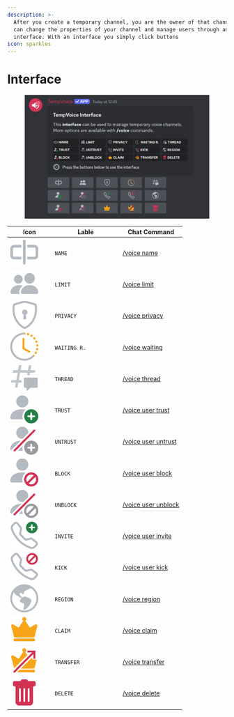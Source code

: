 ```yaml
---
description: >-
  After you create a temporary channel, you are the owner of that channel and
  can change the properties of your channel and manage users through an
  interface. With an interface you simply click buttons
icon: sparkles
---
```


# Interface

<figure><img src="../.gitbook/assets/image (1) (1) (1) (1).png" alt=""><figcaption></figcaption></figure>

<table><thead><tr><th width="88">Icon</th><th width="142">Lable</th><th>Chat Command</th></tr></thead><tbody><tr><td><img src="../.gitbook/assets/image (79).png" alt="" data-size="line"></td><td><code>NAME</code></td><td><a href="voice/name.md">/voice name</a></td></tr><tr><td><img src="../.gitbook/assets/image (80).png" alt="" data-size="line"></td><td><code>LIMIT</code></td><td><a href="voice/limit.md">/voice limit</a></td></tr><tr><td><img src="../.gitbook/assets/image (93).png" alt="" data-size="line"></td><td><code>PRIVACY</code></td><td><a href="voice/privacy.md">/voice privacy</a></td></tr><tr><td><img src="../.gitbook/assets/image (92).png" alt="" data-size="line"></td><td><code>WAITING R.</code></td><td><a href="voice/waiting.md">/voice waiting</a></td></tr><tr><td><img src="../.gitbook/assets/image (82).png" alt="" data-size="line"></td><td><code>THREAD</code></td><td><a href="voice/thread.md">/voice thread</a></td></tr><tr><td><img src="../.gitbook/assets/image (81).png" alt="" data-size="line"></td><td><code>TRUST</code></td><td><a href="voice/user/trust.md">/voice user trust</a></td></tr><tr><td><img src="../.gitbook/assets/image (83).png" alt="" data-size="line"></td><td><code>UNTRUST</code></td><td><a href="voice/user/untrust.md">/voice user untrust</a></td></tr><tr><td><img src="../.gitbook/assets/image (91).png" alt="" data-size="line"></td><td><code>BLOCK</code></td><td><a href="voice/user/block.md">/voice user block</a></td></tr><tr><td><img src="../.gitbook/assets/image (90).png" alt="" data-size="line"></td><td><code>UNBLOCK</code></td><td><a href="voice/user/unblock.md">/voice user unblock</a></td></tr><tr><td><img src="../.gitbook/assets/image (89).png" alt="" data-size="line"></td><td><code>INVITE</code></td><td><a href="voice/user/invite.md">/voice user invite</a></td></tr><tr><td><img src="../.gitbook/assets/image (88).png" alt="" data-size="line"></td><td><code>KICK</code></td><td><a href="voice/user/kick.md">/voice user kick</a></td></tr><tr><td><img src="../.gitbook/assets/image (84).png" alt="" data-size="line"></td><td><code>REGION</code></td><td><a href="voice/region.md">/voice region</a></td></tr><tr><td><img src="../.gitbook/assets/image (85).png" alt="" data-size="line"></td><td><code>CLAIM</code></td><td><a href="voice/claim.md">/voice claim</a></td></tr><tr><td><img src="../.gitbook/assets/image (86).png" alt="" data-size="line"></td><td><code>TRANSFER</code></td><td><a href="voice/transfer.md">/voice transfer</a></td></tr><tr><td><img src="../.gitbook/assets/image (87).png" alt="" data-size="line"></td><td><code>DELETE</code></td><td><a href="voice/delete.md">/voice delete</a></td></tr></tbody></table>
